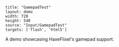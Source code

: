 ```
title: "GamepadTest"
layout: demo
width: 720
height: 540
source: "Input/GamepadTest"
targets: ['flash', 'html5']
```

A demo showcasing HaxeFlixel's gamepad support.
